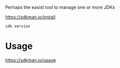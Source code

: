 Perhaps the easist tool to manage one or more JDKs

https://sdkman.io/install

    sdk version

# Usage
https://sdkman.io/usage
